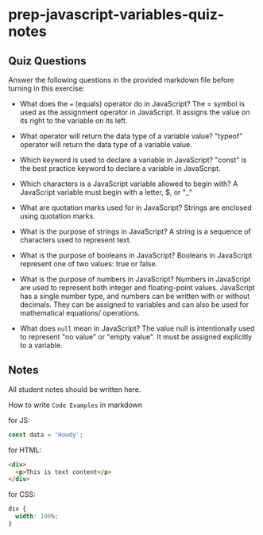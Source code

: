 # prep-javascript-variables-quiz-notes

## Quiz Questions

Answer the following questions in the provided markdown file before turning in this exercise:

- What does the `=` (equals) operator do in JavaScript?
  The = symbol is used as the assignment operator in JavaScript. It assigns the value on its right to the variable on its left.
- What operator will return the data type of a variable value?
  "typeof" operator will return the data type of a variable value.

- Which keyword is used to declare a variable in JavaScript?
  "const" is the best practice keyword to declare a variable in JavaScript.

- Which characters is a JavaScript variable allowed to begin with?
  A JavaScript variable must begin with a letter, $, or "\_"

- What are quotation marks used for in JavaScript?
  Strings are enclosed using quotation marks.

- What is the purpose of strings in JavaScript?
  A string is a sequence of characters used to represent text.

- What is the purpose of booleans in JavaScript?
  Booleans in JavaScript represent one of two values: true or false.

- What is the purpose of numbers in JavaScript?
  Numbers in JavaScript are used to represent both integer and floating-point values. JavaScript has a single number type, and numbers can be written with or without decimals. They can be assigned to variables and can also be used for mathematical equations/ operations.

- What does `null` mean in JavaScript?
  The value null is intentionally used to represent "no value" or "empty value". It must be assigned explicitly to a variable.

## Notes

All student notes should be written here.

How to write `Code Examples` in markdown

for JS:

```javascript
const data = 'Howdy';
```

for HTML:

```html
<div>
  <p>This is text content</p>
</div>
```

for CSS:

```css
div {
  width: 100%;
}
```
